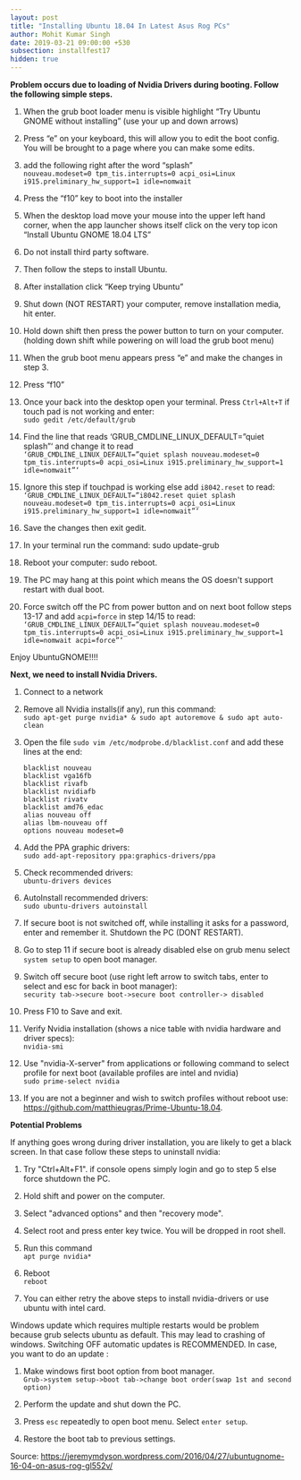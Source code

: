 ```yaml
---
layout: post
title: "Installing Ubuntu 18.04 In Latest Asus Rog PCs"
author: Mohit Kumar Singh
date: 2019-03-21 09:00:00 +530
subsection: installfest17
hidden: true
---
```


**Problem occurs due to loading of Nvidia Drivers during booting. Follow the following simple steps.**

1. When the grub boot loader menu is visible highlight “Try Ubuntu GNOME without installing” (use your up and down arrows)

2. Press “e” on your keyboard, this will allow you to edit the boot config.
You will be brought to a page where you can make some edits.

3. add the following right after the word “splash”\
    `nouveau.modeset=0 tpm_tis.interrupts=0 acpi_osi=Linux i915.preliminary_hw_support=1 idle=nomwait`

4. Press the “f10” key to boot into the installer

5. When the desktop load move your mouse into the upper left hand corner, when the app launcher shows itself click on the very top icon “Install Ubuntu GNOME 18.04 LTS”

6. Do not install third party software.

7. Then follow the steps to install Ubuntu.

8. After installation click “Keep trying Ubuntu”

9. Shut down (NOT RESTART) your computer, remove installation media, hit enter.

10. Hold down shift then press the power button to turn on your computer. (holding down shift while powering on will load the grub boot menu)

11. When the grub boot menu appears press “e” and make the changes in step 3.

12. Press “f10”

13. Once your back into the desktop open your terminal. Press `Ctrl+Alt+T` if touch pad is not working and enter:\
    `sudo gedit /etc/default/grub`

14. Find the line that reads ‘GRUB_CMDLINE_LINUX_DEFAULT=”quiet splash”‘ and change it to read\
    `‘GRUB_CMDLINE_LINUX_DEFAULT=”quiet splash nouveau.modeset=0 tpm_tis.interrupts=0 acpi_osi=Linux i915.preliminary_hw_support=1 idle=nomwait”‘`

15. Ignore this step if touchpad is working else add `i8042.reset` to read:\
    `‘GRUB_CMDLINE_LINUX_DEFAULT=”i8042.reset quiet splash nouveau.modeset=0 tpm_tis.interrupts=0 acpi_osi=Linux i915.preliminary_hw_support=1 idle=nomwait”‘`

16. Save the changes then exit gedit.

17. In your terminal run the command: sudo update-grub

18. Reboot your computer: sudo reboot.

19. The PC may hang at this point which means the OS doesn't support restart with dual boot.

20. Force switch off the PC from power button and on next boot follow steps 13-17 and add `acpi=force` in step 14/15 to read: \
    `‘GRUB_CMDLINE_LINUX_DEFAULT=”quiet splash nouveau.modeset=0 tpm_tis.interrupts=0 acpi_osi=Linux i915.preliminary_hw_support=1 idle=nomwait acpi=force”‘`

Enjoy UbuntuGNOME!!!!

**Next, we need to install Nvidia Drivers.**

1. Connect to a network

2. Remove all Nvidia installs(if any), run this command: \
    `sudo apt-get purge nvidia* & sudo apt autoremove & sudo apt auto-clean`

3. Open the file `sudo vim /etc/modprobe.d/blacklist.conf` and add these lines at the end:
    ```
    blacklist nouveau
    blacklist vga16fb
    blacklist rivafb
    blacklist nvidiafb
    blacklist rivatv
    blacklist amd76_edac
    alias nouveau off
    alias lbm-nouveau off
    options nouveau modeset=0
    ```

4. Add the PPA graphic drivers:\
    `sudo add-apt-repository ppa:graphics-drivers/ppa`

5. Check recommended drivers:\
    `ubuntu-drivers devices`

6. AutoInstall recommended drivers:\
    `sudo ubuntu-drivers autoinstall`

7. If secure boot is not switched off, while installing it asks for a password, enter and remember it. Shutdown the PC 
   (DONT RESTART).

8.  Go to step 11 if secure boot is already disabled else on grub menu select `system setup` to open boot manager.

9. Switch off secure boot (use right left arrow to switch tabs, enter to select and esc for back in boot manager):\
    `security tab->secure boot->secure boot controller-> disabled`

10. Press F10 to Save and exit.

11. Verify Nvidia installation (shows a nice table with nvidia hardware and driver specs):\
    `nvidia-smi`

12. Use "nvidia-X-server" from applications or following command to select profile for next boot (available profiles are intel and nvidia)\
    `sudo prime-select nvidia`

13. If you are not a beginner and wish to switch profiles without reboot use: https://github.com/matthieugras/Prime-Ubuntu-18.04.

**Potential Problems**

If anything goes wrong during driver installation, you are likely to get a black screen. In that case follow these steps to 
uninstall nvidia:

1. Try "Ctrl+Alt+F1". if console opens simply login and go to step 5 else force shutdown the PC.

2. Hold shift and power on the computer.

3. Select "advanced options" and then "recovery mode".

4. Select root and press enter key twice. You will be dropped in root shell.

5. Run this command\
    `apt purge nvidia*`

6. Reboot\
    `reboot`

7. You can either retry the above steps to install nvidia-drivers or use ubuntu with intel card.

Windows update which requires multiple restarts would be problem because grub selects ubuntu as default. This may lead to
crashing of windows. Switching OFF automatic updates is RECOMMENDED. In case, you want to do an update :

1. Make windows first boot option from boot manager.\
    `Grub->system setup->boot tab->change boot order(swap 1st and second option)`

2. Perform the update and shut down the PC.

3. Press `esc` repeatedly to open boot menu. Select `enter setup`.

4. Restore the boot tab to previous settings.

Source: https://jeremymdyson.wordpress.com/2016/04/27/ubuntugnome-16-04-on-asus-rog-gl552v/
